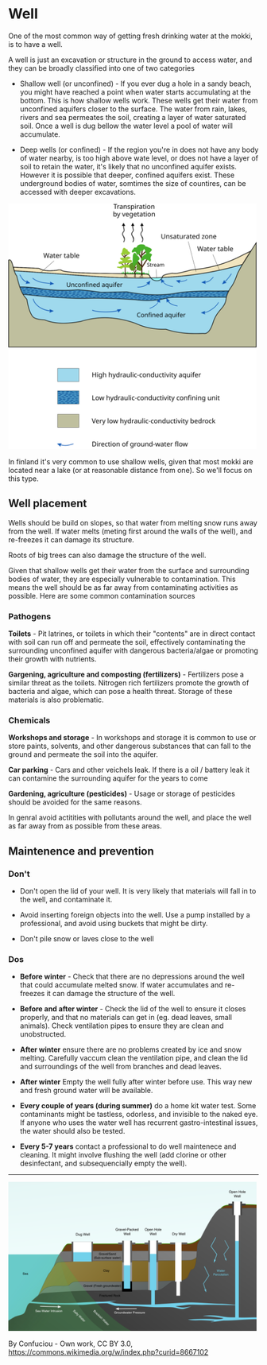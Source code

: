 # Well
One of the most common way of getting fresh drinking water at the mokki, is to have a well.

A well is just an excavation or structure in the ground to access water, and they can
be broadly classified into one of two categories

* Shallow well (or unconfined) - If you ever dug a hole in a sandy beach, you might
have reached a point when water starts accumulating at the bottom. This is how shallow
wells work. These wells get their water from unconfined aquifers closer to the surface.
The water from rain, lakes, rivers and sea permeates the soil, creating
a layer of water saturated soil. Once a well is dug bellow the water level a pool of water
will accumulate.

* Deep wells (or confined) - If the region you're in does not have any body of water nearby, is
too high above wate level, or does not have a layer of soil to retain the water, it's likely
that no unconfined aquifer exists. However it is possible that deeper, confined aquifers exist.
These underground bodies of water, somtimes the size of countires, can be accessed with deeper
excavations.

<img src="../../media/images/basics/water/Aquifer_en.svg" width="500" />

In finland it's very common to use shallow wells, given that most mokki are located
near a lake (or at reasonable distance from one). So we'll focus on this type.


## Well placement

Wells should be build on slopes, so that water from melting snow runs away from the well. If water melts (meting first around the walls of the well), and re-freezes it can damage its structure.

Roots of big trees can also damage the structure of the well.

Given that shallow wells get their water from the surface and surrounding bodies of water, they are especially vulnerable to contamination. This means the well should be as far away from contaminating activities as possible. Here are some common contamination sources

### Pathogens

**Toilets** - Pit latrines, or toilets in which their "contents" are in direct contact with soil can run off and permeate the soil, effectively contaminating the surrounding unconfined aquifer with dangerous bacteria/algae or promoting their growth with nutrients.

**Gargening, agriculture and composting (fertilizers)** - Fertilizers pose a similar threat as the toilets. Nitrogen
rich fertilizers promote the growth of bacteria and algae, which can pose a health threat. Storage of
these materials is also problematic.

### Chemicals
**Workshops and storage** - In workshops and storage it is common to use or store paints, solvents, and other dangerous substances that can fall to the ground and permeate the soil into the aquifer.

**Car parking** - Cars and other veichels leak. If there is a oil / battery leak it can contamine the surrounding aquifer for the years to come

**Gardening, agriculture (pesticides)** - Usage or storage of pesticides should be avoided for the
same reasons.

In genral avoid actitities with pollutants around the well, and place the well as far away
from as possible from these areas.

## Maintenence and prevention

### Don't
* Don't open the lid of your well. It is very likely that materials will fall in to the well, and contaminate it.

* Avoid inserting foreign objects into the well. Use a pump installed by a professional, and avoid using buckets that might be dirty.

* Don't pile snow or laves close to the well

### Dos

* **Before winter** - Check that there are no depressions around the well that could accumulate melted snow. If water accumulates and re-freezes it can damage the structure of the well.

* **Before and after winter** - Check the lid of the well to ensure it closes properly, and that no materials can get in (eg. dead leaves, small animals). Check ventilation pipes to ensure they are clean and unobstructed.

* **After winter** ensure there are no problems created by ice and snow melting. Carefully vaccum clean the ventilation pipe, and clean the lid and surroundings of the well from branches and dead leaves.

* **After winter** Empty the well fully after winter before use. This way new and fresh ground water will be available.

* **Every couple of years (during summer)** do a home kit water test. Some contaminants might be tastless, odorless, and invisible to the naked eye. If anyone who uses the water well has recurrent gastro-intestinal issues, the
water should also be tested.

* **Every 5-7 years** contact a professional to do well maintenece and cleaning. It might involve flushing the well (add clorine or other desinfectant, and subsequencially empty the well).

---



<img src="../../media/images/basics/water/Water_well_types_wiki.svg" width="500" />

By Confuciou - Own work, CC BY 3.0, https://commons.wikimedia.org/w/index.php?curid=8667102
